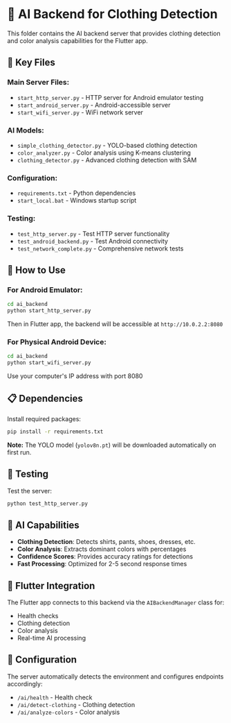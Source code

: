 # 🤖 AI Backend for Clothing Detection

This folder contains the AI backend server that provides clothing detection and color analysis capabilities for the Flutter app.

## 🚀 Key Files

### **Main Server Files:**
- `start_http_server.py` - HTTP server for Android emulator testing
- `start_android_server.py` - Android-accessible server
- `start_wifi_server.py` - WiFi network server

### **AI Models:**
- `simple_clothing_detector.py` - YOLO-based clothing detection
- `color_analyzer.py` - Color analysis using K-means clustering
- `clothing_detector.py` - Advanced clothing detection with SAM

### **Configuration:**
- `requirements.txt` - Python dependencies
- `start_local.bat` - Windows startup script

### **Testing:**
- `test_http_server.py` - Test HTTP server functionality
- `test_android_backend.py` - Test Android connectivity
- `test_network_complete.py` - Comprehensive network tests

## 🎯 How to Use

### **For Android Emulator:**
```bash
cd ai_backend
python start_http_server.py
```
Then in Flutter app, the backend will be accessible at `http://10.0.2.2:8080`

### **For Physical Android Device:**
```bash
cd ai_backend
python start_wifi_server.py
```
Use your computer's IP address with port 8080

## 📋 Dependencies

Install required packages:
```bash
pip install -r requirements.txt
```

**Note:** The YOLO model (`yolov8n.pt`) will be downloaded automatically on first run.

## 🧪 Testing

Test the server:
```bash
python test_http_server.py
```

## 🎨 AI Capabilities

- **Clothing Detection**: Detects shirts, pants, shoes, dresses, etc.
- **Color Analysis**: Extracts dominant colors with percentages
- **Confidence Scores**: Provides accuracy ratings for detections
- **Fast Processing**: Optimized for 2-5 second response times

## 📱 Flutter Integration

The Flutter app connects to this backend via the `AIBackendManager` class for:
- Health checks
- Clothing detection
- Color analysis
- Real-time AI processing

## 🔧 Configuration

The server automatically detects the environment and configures endpoints accordingly:
- `/ai/health` - Health check
- `/ai/detect-clothing` - Clothing detection
- `/ai/analyze-colors` - Color analysis